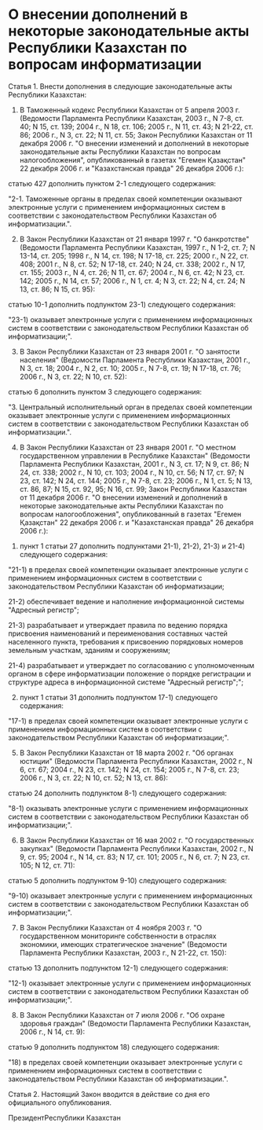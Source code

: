 # О внесении дополнений в некоторые законодательные акты Республики Казахстан по вопросам информатизации

Статья 1. Внести дополнения в следующие законодательные акты Республики Казахстан:

1. В Таможенный кодекс Республики Казахстан от 5 апреля 2003 г. (Ведомости Парламента Республики Казахстан, 2003 г., N 7-8, ст. 40; N 15, ст. 139; 2004 г., N 18, ст. 106; 2005 г., N 11, ст. 43; N 21-22, ст. 86; 2006 г., N 3, ст. 22; N 11, ст. 55; Закон Республики Казахстан от 11 декабря 2006 г. "О внесении изменений и дополнений в некоторые законодательные акты Республики Казахстан по вопросам налогообложения", опубликованный в газетах "Егемен Қазақстан" 22 декабря 2006 г. и "Казахстанская правда" 26 декабря 2006 г.):

статью 427 дополнить пунктом 2-1 следующего содержания:

"2-1. Таможенные органы в пределах своей компетенции оказывают электронные услуги с применением информационных систем в соответствии с законодательством Республики Казахстан об информатизации.".

2. В Закон Республики Казахстан от 21 января 1997 г. "О банкротстве" (Ведомости Парламента Республики Казахстан, 1997 г., N 1-2, ст. 7; N 13-14, ст. 205; 1998 г., N 14, ст. 198; N 17-18, ст. 225; 2000 г., N 22, ст. 408; 2001 г., N 8, ст. 52; N 17-18, ст. 240; N 24, ст. 338; 2002 г., N 17, ст. 155; 2003 г., N 4, ст. 26; N 11, ст. 67; 2004 г., N 6, ст. 42; N 23, ст. 142; 2005 г., N 14, ст. 57; 2006 г., N 1, ст. 4; N 3, ст. 22; N 4, ст. 24; N 13, ст. 86; N 15, ст. 95):

статью 10-1 дополнить подпунктом 23-1) следующего содержания:

"23-1) оказывает электронные услуги с применением информационных систем в соответствии с законодательством Республики Казахстан об информатизации;".

3. В Закон Республики Казахстан от 23 января 2001 г. "О занятости населения" (Ведомости Парламента Республики Казахстан, 2001 г., N 3, ст. 18; 2004 г., N 2, ст. 10; 2005 г., N 7-8, ст. 19; N 17-18, ст. 76; 2006 г., N 3, ст. 22; N 10, ст. 52):

статью 6 дополнить пунктом 3 следующего содержания:

"3. Центральный исполнительный орган в пределах своей компетенции оказывает электронные услуги с применением информационных систем в соответствии с законодательством Республики Казахстан об информатизации.".

4. В Закон Республики Казахстан от 23 января 2001 г. "О местном государственном управлении в Республике Казахстан" (Ведомости Парламента Республики Казахстан, 2001 г., N 3, ст. 17; N 9, ст. 86; N 24, ст. 338; 2002 г., N 10, ст. 103; 2004 г., N 10, ст. 56; N 17, ст. 97; N 23, ст. 142; N 24, ст. 144; 2005 г., N 7-8, ст. 23; 2006 г., N 1, ст. 5; N 13, ст. 86, 87; N 15, ст. 92, 95; N 16, ст. 99; Закон Республики Казахстан от 11 декабря 2006 г. "О внесении изменений и дополнений в некоторые законодательные акты Республики Казахстан по вопросам налогообложения", опубликованный в газетах "Егемен Қазақстан" 22 декабря 2006 г. и "Казахстанская правда" 26 декабря 2006 г.):

1) пункт 1 статьи 27 дополнить подпунктами 21-1), 21-2), 21-3) и 21-4) следующего содержания:

"21-1) в пределах своей компетенции оказывает электронные услуги с применением информационных систем в соответствии с законодательством Республики Казахстан об информатизации;

21-2) обеспечивает ведение и наполнение информационной системы "Адресный регистр";

21-3) разрабатывает и утверждает правила по ведению порядка присвоения наименований и переименования составных частей населенного пункта, требования к присвоению порядковых номеров земельным участкам, зданиям и сооружениям;

21-4) разрабатывает и утверждает по согласованию с уполномоченным органом в сфере информатизации положение о порядке регистрации и структуре адреса в информационной системе "Адресный регистр";";

2) пункт 1 статьи 31 дополнить подпунктом 17-1) следующего содержания:

"17-1) в пределах своей компетенции оказывает электронные услуги с применением информационных систем в соответствии с законодательством Республики Казахстан об информатизации;".

5. В Закон Республики Казахстан от 18 марта 2002 г. "Об органах юстиции" (Ведомости Парламента Республики Казахстан, 2002 г., N 6, ст. 67; 2004 г., N 23, ст. 142; N 24, ст. 154; 2005 г., N 7-8, ст. 23; 2006 г., N 3, ст. 22; N 10, ст. 52; N 13, ст. 86):

статью 24 дополнить подпунктом 8-1) следующего содержания:

"8-1) оказывать электронные услуги с применением информационных систем в соответствии с законодательством Республики Казахстан об информатизации;".

6. В Закон Республики Казахстан от 16 мая 2002 г. "О государственных закупках" (Ведомости Парламента Республики Казахстан, 2002 г., N 9, ст. 95; 2004 г., N 14, ст. 83; N 17, ст. 101; 2005 г., N 6, ст. 7; N 23, ст. 105; N 12, ст. 71):

статью 5 дополнить подпунктом 9-10) следующего содержания:

"9-10) оказывает электронные услуги с применением информационных систем в соответствии с законодательством Республики Казахстан об информатизации;".

7. В Закон Республики Казахстан от 4 ноября 2003 г. "О государственном мониторинге собственности в отраслях экономики, имеющих стратегическое значение" (Ведомости Парламента Республики Казахстан, 2003 г., N 21-22, ст. 150):

статью 13 дополнить подпунктом 12-1) следующего содержания:

"12-1) оказывает электронные услуги с применением информационных систем в соответствии с законодательством Республики Казахстан об информатизации;".

8. В Закон Республики Казахстан от 7 июля 2006 г. "Об охране здоровья граждан" (Ведомости Парламента Республики Казахстан, 2006 г., N 14, ст. 9):

статью 9 дополнить подпунктом 18) следующего содержания:

"18) в пределах своей компетенции оказывает электронные услуги с применением информационных систем в соответствии с законодательством Республики Казахстан об информатизации.".

Статья 2. Настоящий Закон вводится в действие со дня его официального опубликования.

ПрезидентРеспублики Казахстан


